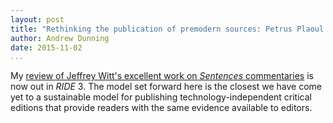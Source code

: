 ```yaml
---
layout: post
title: "Rethinking the publication of premodern sources: Petrus Plaoul on the <i>Sentences</i>"
author: Andrew Dunning
date: 2015-11-02
...
```


My [review of Jeffrey Witt's excellent work on *Sentences* commentaries](http://ride.i-d-e.de/issues/issue-3/petrus_plaoul/) is now out in *RIDE* 3. The model set forward here is the closest we have come yet to a sustainable model for publishing technology-independent critical editions that provide readers with the same evidence available to editors.
